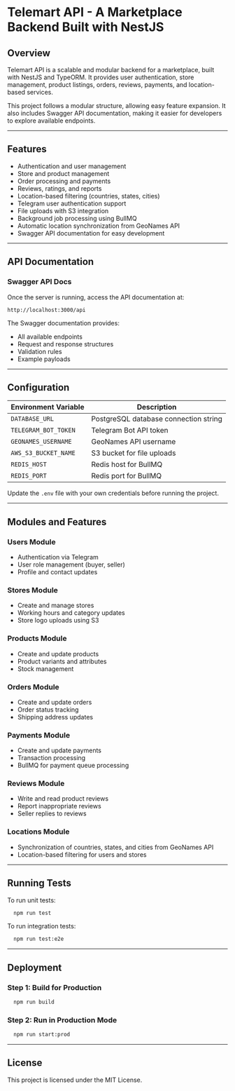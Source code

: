 # Telemart API - A Marketplace Backend Built with NestJS

## Overview

Telemart API is a scalable and modular backend for a marketplace, built with NestJS and TypeORM. It provides user
authentication, store management, product listings, orders, reviews, payments, and location-based services.

This project follows a modular structure, allowing easy feature expansion. It also includes Swagger API documentation,
making it easier for developers to explore available endpoints.

---

## Features

- Authentication and user management
- Store and product management
- Order processing and payments
- Reviews, ratings, and reports
- Location-based filtering (countries, states, cities)
- Telegram user authentication support
- File uploads with S3 integration
- Background job processing using BullMQ
- Automatic location synchronization from GeoNames API
- Swagger API documentation for easy development

---

## API Documentation

### Swagger API Docs

Once the server is running, access the API documentation at:

```
http://localhost:3000/api
```

The Swagger documentation provides:

- All available endpoints
- Request and response structures
- Validation rules
- Example payloads

---

## Configuration

| Environment Variable | Description                           |
|----------------------|---------------------------------------|
| `DATABASE_URL`       | PostgreSQL database connection string |
| `TELEGRAM_BOT_TOKEN` | Telegram Bot API token                |
| `GEONAMES_USERNAME`  | GeoNames API username                 |
| `AWS_S3_BUCKET_NAME` | S3 bucket for file uploads            |
| `REDIS_HOST`         | Redis host for BullMQ                 |
| `REDIS_PORT`         | Redis port for BullMQ                 |

Update the `.env` file with your own credentials before running the project.

---

## Modules and Features

### Users Module

- Authentication via Telegram
- User role management (buyer, seller)
- Profile and contact updates

### Stores Module

- Create and manage stores
- Working hours and category updates
- Store logo uploads using S3

### Products Module

- Create and update products
- Product variants and attributes
- Stock management

### Orders Module

- Create and update orders
- Order status tracking
- Shipping address updates

### Payments Module

- Create and update payments
- Transaction processing
- BullMQ for payment queue processing

### Reviews Module

- Write and read product reviews
- Report inappropriate reviews
- Seller replies to reviews

### Locations Module

- Synchronization of countries, states, and cities from GeoNames API
- Location-based filtering for users and stores

---

## Running Tests

To run unit tests:

```sh
  npm run test
```

To run integration tests:

```sh
  npm run test:e2e
```

---

## Deployment

### Step 1: Build for Production

```sh
  npm run build
```

### Step 2: Run in Production Mode

```sh
  npm run start:prod
```

---

## License

This project is licensed under the MIT License.
